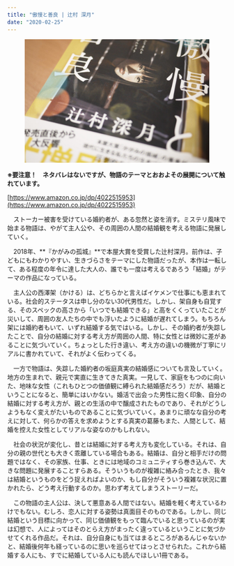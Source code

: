 ```yaml
---
title: "傲慢と善良 | 辻村 深月"
date: "2020-02-25"
---
```


<figure>

![](assets/ndb0d34fd5214_3609ba3bbeeb8a463bd1cc98855fac48.jpeg)

</figure>

**※要注意！　ネタバレはないですが、物語のテーマとおおよその展開について触れています。**

[https://www.amazon.co.jp/dp/4022515953](https://www.amazon.co.jp/dp/4022515953)

　ストーカー被害を受けている婚約者が、ある忽然と姿を消す。ミステリ風味で始まる物語は、やがて主人公や、その周囲の人間の結婚観を考える物語に発展していく。

　2018年、**『かがみの孤城』**で本屋大賞を受賞した辻村深月。前作は、子どもにもわかりやすい、生きづらさをテーマにした物語だったが、本作は一転して、ある程度の年令に達した大人の、誰でも一度は考えるであろう「結婚」がテーマの作品になっている。

　主人公の西澤架（かける）は、どちらかと言えばイケメンで仕事にも恵まれている。社会的ステータスは申し分のない30代男性だ。しかし、架自身も自覚する、そのスペックの高さから「いつでも結婚できる」と高をくくっていたことが災いして、周囲の友人たちの中でも浮いたように結婚が遅れてしまう。もちろん架には婚約者もいて、いずれ結婚する気ではいる。しかし、その婚約者が失踪したことで、自分の結婚に対する考え方が周囲の人間、特に女性とは微妙に差があることに気づいていく。ちょっとした行き違い、考え方の違いの機微が丁寧にリアルに書かれていて、それがよく伝わってくる。

　一方で物語は、失踪した婚約者の坂庭真実の結婚感についても言及していく。地方の生まれで、親元で実直に生きてきた真実。一見して、家庭をもつのに向いた、地味な女性（これもひとつの価値観に縛られた結婚感だろう）だが、結婚ということになると、簡単にはいかない。婚活で出会った男性に抱く印象、自分の結婚に対する考え方が、親との生活の中で醸成されたものであり、それがどうしようもなく変えがたいものであることに気づいていく。あまりに頑なな自分の考えに対して、何らかの答えを求めようとする真実の葛藤もまた、人間として、結婚を控えた女性としてリアルな姿なのかもしれない。

　社会の状況が変化し、昔とは結婚に対する考え方も変化している。それは、自分の親の世代とも大きく乖離している場合もある。結婚は、自分と相手だけの問題ではなく、その家族、仕事、ときには地域のコミュニティすら巻き込んで、大きな問題に発展することすらある。そういうものが複雑に絡み合ったとき、我々は結婚というものをどう捉えればよいのか、もし自分がそういう複雑な状況に置かれたら、どう考え行動するのか。思わず考えてしまうストーリーだ。

　この物語の主人公は、決して悪意ある人間ではない。結婚を軽く考えているわけでもない。むしろ、恋人に対する姿勢は真面目そのものである。しかし、同じ結婚という目標に向かって、同じ価値観をもって臨んでいると思っているのが実は幻想で、人によってはそのとらえ方がまったく違っているということに気づかせてくれる作品だ。それは、自分自身にも当てはまるところがあるんじゃないかと、結婚後何年も経っているのに思いを巡らせてはっとさせられた。これから結婚する人にも、すでに結婚している人にも読んでほしい1冊である。
